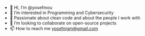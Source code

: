- 👋 Hi, I’m @yosefmou
- 👀 I’m interested in Programming and Cybersecurity 
- 🔬 Passionate about clean code and about the people I work with
- 💞️ I’m looking to collaborate on open-source projects
- 📫 How to reach me yosefnigm@gmail.com

<!---
yosefmou/yosefmou is a ✨ special ✨ repository because its `README.md` (this file) appears on your GitHub profile.
You can click the Preview link to take a look at your changes.
--->
